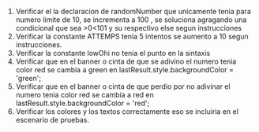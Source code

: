 1. Verificar el la declaracion de randomNumber que unicamente tenia para numero limite de 10, se incrementa a 100 , se soluciona agragando una condicional que sea >0<101 y su respectivo else segun instrucciones
2. Verificar la constante ATTEMPS tenia 5 intentos se aumento a 10 segun instrucciones.
3. Verificar la constante lowOhi no tenia el punto en la sintaxis
4. Verificar que en el banner o cinta de que se adivino el numero tenia color red se cambia a green en lastResult.style.backgroundColor = 'green';
5. Verificar que en el banner o cinta de que perdio por no adivinar el numero tenia color red se cambia a red en lastResult.style.backgroundColor = 'red';
6. Verificar los colores y los textos correctamente eso se incluiria en el escenario de pruebas.
